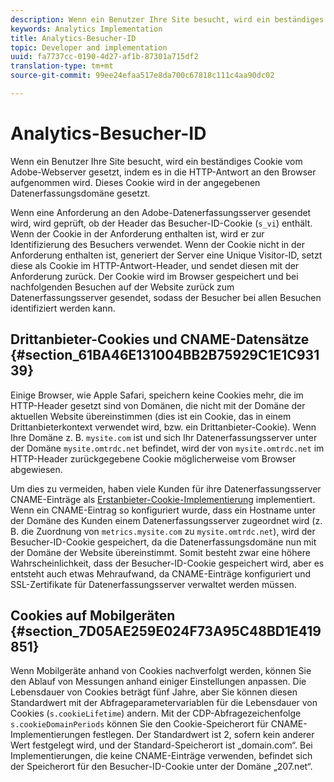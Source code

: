 ```yaml
---
description: Wenn ein Benutzer Ihre Site besucht, wird ein beständiges Cookie vom Adobe-Webserver gesetzt, indem es in die HTTP-Antwort an den Browser aufgenommen wird. Dieses Cookie wird in der angegebenen Datenerfassungsdomäne gesetzt.
keywords: Analytics Implementation
title: Analytics-Besucher-ID
topic: Developer and implementation
uuid: fa7737cc-0190-4d27-af1b-87301a715df2
translation-type: tm+mt
source-git-commit: 99ee24efaa517e8da700c67818c111c4aa90dc02

---
```



# Analytics-Besucher-ID

Wenn ein Benutzer Ihre Site besucht, wird ein beständiges Cookie vom Adobe-Webserver gesetzt, indem es in die HTTP-Antwort an den Browser aufgenommen wird. Dieses Cookie wird in der angegebenen Datenerfassungsdomäne gesetzt.

Wenn eine Anforderung an den Adobe-Datenerfassungsserver gesendet wird, wird geprüft, ob der Header das Besucher-ID-Cookie (`s_vi`) enthält. Wenn der Cookie in der Anforderung enthalten ist, wird er zur Identifizierung des Besuchers verwendet. Wenn der Cookie nicht in der Anforderung enthalten ist, generiert der Server eine Unique Visitor-ID, setzt diese als Cookie im HTTP-Antwort-Header, und sendet diesen mit der Anforderung zurück. Der Cookie wird im Browser gespeichert und bei nachfolgenden Besuchen auf der Website zurück zum Datenerfassungsserver gesendet, sodass der Besucher bei allen Besuchen identifiziert werden kann.

## Drittanbieter-Cookies und CNAME-Datensätze {#section_61BA46E131004BB2B75929C1E1C93139}

Einige Browser, wie Apple Safari, speichern keine Cookies mehr, die im HTTP-Header gesetzt sind von Domänen, die nicht mit der Domäne der aktuellen Website übereinstimmen (dies ist ein Cookie, das in einem Drittanbieterkontext verwendet wird, bzw. ein Drittanbieter-Cookie). Wenn Ihre Domäne z. B. `mysite.com` ist und sich Ihr Datenerfassungsserver unter der Domäne `mysite.omtrdc.net` befindet, wird der von `mysite.omtrdc.net` im HTTP-Header zurückgegebene Cookie möglicherweise vom Browser abgewiesen.

Um dies zu vermeiden, haben viele Kunden für ihre Datenerfassungsserver CNAME-Einträge als [Erstanbieter-Cookie-Implementierung](https://marketing.adobe.com/resources/help/en_US/whitepapers/first_party_cookies/) implementiert. Wenn ein CNAME-Eintrag so konfiguriert wurde, dass ein Hostname unter der Domäne des Kunden einem Datenerfassungsserver zugeordnet wird (z. B. die Zuordnung von `metrics.mysite.com` zu `mysite.omtrdc.net`), wird der Besucher-ID-Cookie gespeichert, da die Datenerfassungsdomäne nun mit der Domäne der Website übereinstimmt. Somit besteht zwar eine höhere Wahrscheinlichkeit, dass der Besucher-ID-Cookie gespeichert wird, aber es entsteht auch etwas Mehraufwand, da CNAME-Einträge konfiguriert und SSL-Zertifikate für Datenerfassungsserver verwaltet werden müssen.

## Cookies auf Mobilgeräten {#section_7D05AE259E024F73A95C48BD1E419851}

Wenn Mobilgeräte anhand von Cookies nachverfolgt werden, können Sie den Ablauf von Messungen anhand einiger Einstellungen anpassen. Die Lebensdauer von Cookies beträgt fünf Jahre, aber Sie können diesen Standardwert mit der Abfrageparametervariablen für die Lebensdauer von Cookies (`s.cookieLifetime`) andern. Mit der CDP-Abfragezeichenfolge `s.cookieDomainPeriods` können Sie den Cookie-Speicherort für CNAME-Implementierungen festlegen. Der Standardwert ist 2, sofern kein anderer Wert festgelegt wird, und der Standard-Speicherort ist „domain.com“. Bei Implementierungen, die keine CNAME-Einträge verwenden, befindet sich der Speicherort für den Besucher-ID-Cookie unter der Domäne „207.net“.
